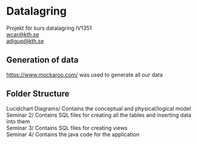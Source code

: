 # Datalagring
Projekt för kurs datalagring IV1351  
wcar@kth.se  
adigup@kth.se  

## Generation of data
https://www.mockaroo.com/ was used to generate all our data

## Folder Structure  
Lucidchart Diagrams/ Contains the conceptual and physical/logical model  
Seminar 2/ Contains SQL files for creating all the tables and inserting data into them  
Seminar 3/ Contains SQL files for creating views  
Seminar 4/ Contains the java code for the application  

